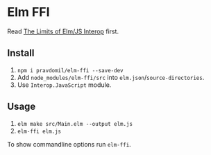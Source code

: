 # Elm FFI

Read [The Limits of Elm/JS Interop](https://guide.elm-lang.org/interop/limits.html) first.

## Install

1. `npm i pravdomil/elm-ffi --save-dev`
1. Add `node_modules/elm-ffi/src` into `elm.json`/`source-directories`.
1. Use `Interop.JavaScript` module.

## Usage

1. `elm make src/Main.elm --output elm.js`
1. `elm-ffi elm.js`

To show commandline options run `elm-ffi`.
